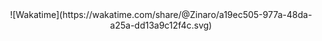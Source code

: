 <div align="center">
  ![Wakatime](https://wakatime.com/share/@Zinaro/a19ec505-977a-48da-a25a-dd13a9c12f4c.svg)
</div>
